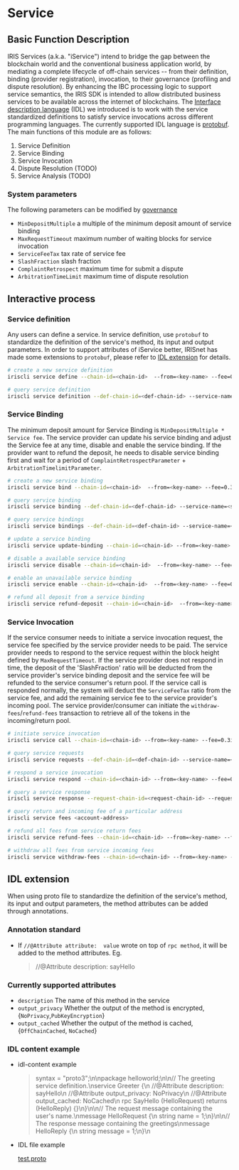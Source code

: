 # Service

## Basic Function Description

IRIS Services (a.k.a. "iService") intend to bridge the gap between the blockchain world and the conventional business application world, by mediating a complete lifecycle of off-chain services -- from their definition, binding (provider registration), invocation, to their governance (profiling and dispute resolution). By enhancing the IBC processing logic to support service semantics, the IRIS SDK is intended to allow distributed business services to be available across the internet of blockchains. The [Interface description language](https://en.wikipedia.org/wiki/Interface_description_language) (IDL) we introduced is
to work with the service standardized definitions to satisfy service invocations across different programming languages.
The currently supported IDL language is [protobuf](https://developers.google.com/protocol-buffers/). The main functions of this module are as follows:

1. Service Definition
2. Service Binding
3. Service Invocation
4. Dispute Resolution (TODO)
5. Service Analysis (TODO)

### System parameters

The following parameters can be modified by [governance](governance.md)

* `MinDepositMultiple`    a multiple of the minimum deposit amount of service binding
* `MaxRequestTimeout`     maximum number of waiting blocks for service invocation
* `ServiceFeeTax`         tax rate of service fee
* `SlashFraction`         slash fraction
* `ComplaintRetrospect`   maximum time for submit a dispute
* `ArbitrationTimeLimit`  maximum time of dispute resolution

## Interactive process

### Service definition

Any users can define a service. In service definition, use `protobuf` to standardize the definition of the service's method, its input and output parameters. In order to support attributes of iService better, IRISnet has made some extensions to `protobuf`, please refer to [IDL extension](#idl-extension) for details.

```bash
# create a new service definition
iriscli service define --chain-id=<chain-id>  --from=<key-name> --fee=0.6iris --gas=100000 --service-name=<service-name> --service-description=<service-description> --author-description=<author-description> --tags=<tag1>,<tag2> --idl-content=<idl-content> --file=</***/***.proto>

# query service definition
iriscli service definition --def-chain-id=<def-chain-id> --service-name=<service-name>
```

### Service Binding

The minimum deposit amount for Service Binding is `MinDepositMultiple * Service fee`. The service provider can update his service binding and adjust the Service fee at any time, disable and enable the service binding. If the provider want to refund the deposit, he needs to disable service binding first and wait for a period of `ComplaintRetrospectParameter` + `ArbitrationTimelimitParameter`.

```bash
# create a new service binding
iriscli service bind --chain-id=<chain-id>  --from=<key-name> --fee=0.3iris --service-name=<service-name> --def-chain-id=<def-chain-id> --bind-type=Local  --deposit=1000iris --prices=1iris --avg-rsp-time=10000 --usable-time=9999

# query service binding
iriscli service binding --def-chain-id=<def-chain-id> --service-name=<service-name> --bind-chain-id=<bind-chain-id> --provider=<provider-account-address>

# query service bindings
iriscli service bindings --def-chain-id=<def-chain-id> --service-name=<service-name>

# update a service binding
iriscli service update-binding --chain-id=<chain-id> --from=<key-name> --fee=0.3iris --service-name=<service-name> --def-chain-id=<def-chain-id> --bind-type=Local  --deposit=1iris --prices=1iris,2iris --avg-rsp-time=10000 --usable-time=100

# disable a available service binding
iriscli service disable --chain-id=<chain-id>  --from=<key-name> --fee=0.3iris --def-chain-id=<def-chain-id> --service-name=<service-name>

# enable an unavailable service binding
iriscli service enable --chain-id=<chain-id>  --from=<key-name> --fee=0.3iris --def-chain-id=<def-chain-id> --service-name=<service-name> --deposit=100iris

# refund all deposit from a service binding
iriscli service refund-deposit --chain-id=<chain-id>  --from=<key-name> --fee=0.3iris --def-chain-id=<def-chain-id> --service-name=<service-name>
```

### Service Invocation

If the service consumer needs to initiate a service invocation request, the service fee specified by the service provider needs to be paid. The service provider needs to respond to the service request within the block height defined by `MaxRequestTimeout`. If the service provider does not respond in time, the deposit of the 'SlashFraction' ratio will be deducted from the service provider's service binding deposit and the service fee will be refunded to the service consumer's return pool. If the service call is responded normally, the system will deduct the `ServiceFeeTax` ratio from the service fee, and add the remaining service fee to the service provider's incoming pool. The service provider/consumer can initiate the `withdraw-fees`/`refund-fees` transaction to retrieve all of the tokens in the incoming/return pool.

```bash
# initiate service invocation
iriscli service call --chain-id=<chain-id> --from=<key-name> --fee=0.3iris --def-chain-id=<def-chain-id> --service-name=<service-name> --method-id=1 --bind-chain-id=<bind-chain-id> --provider=<provider-account-address> --service-fee=1iris --request-data=<request-data>

# query service requests
iriscli service requests --def-chain-id=<def-chain-id> --service-name=<service-name> --bind-chain-id=<bind-chain-id> --provider=<provider-account-address>

# respond a service invocation
iriscli service respond --chain-id=<chain-id> --from=<key-name> --fee=0.3iris --request-chain-id=<request-chain-id> --request-id=<request-id (e.g.230-130-0)> --response-data=<response-data>

# query a service response
iriscli service response --request-chain-id=<request-chain-id> --request-id=<request-id (e.g.230-130-0)>

# query return and incoming fee of a particular address
iriscli service fees <account-address>

# refund all fees from service return fees
iriscli service refund-fees --chain-id=<chain-id> --from=<key-name> --fee=0.3iris

# withdraw all fees from service incoming fees
iriscli service withdraw-fees --chain-id=<chain-id> --from=<key-name> --fee=0.3iris
```

## IDL extension

When using proto file to standardize the definition of the service's method, its input and output parameters, the method attributes can be added through annotations.

### Annotation standard

* If `//@Attribute attribute:  value` wrote on top of `rpc method`, it will be added to the method attributes. Eg.

    > //@Attribute description: sayHello

### Currently supported attributes

* `description` The name of this method in the service
* `output_privacy` Whether the output of the method is encrypted, {`NoPrivacy`,`PubKeyEncryption`}
* `output_cached` Whether the output of the method is cached, {`OffChainCached`, `NoCached`}

### IDL content example

* idl-content example

    > syntax = \"proto3\";\n\npackage helloworld;\n\n// The greeting service definition.\nservice Greeter {\n    //@Attribute description: sayHello\n    //@Attribute output_privacy: NoPrivacy\n    //@Attribute output_cached: NoCached\n    rpc SayHello (HelloRequest) returns (HelloReply) {}\n}\n\n// The request message containing the user's name.\nmessage HelloRequest {\n    string name = 1;\n}\n\n// The response message containing the greetings\nmessage HelloReply {\n    string message = 1;\n}\n

* IDL file example

    [test.proto](https://gitlab.bianjie.ai/iridas/iridas/blob/master/docs/features/test.proto)
